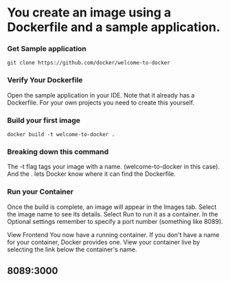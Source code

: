 # You create an image using a Dockerfile and a sample application.

### Get Sample application
```
git clone https://github.com/docker/welcome-to-docker
```
### Verify Your Dockerfile 
Open the sample application in your IDE. Note that it already has a Dockerfile. For your own projects you need to create this yourself.

### Build your first image 
```
docker build -t welcome-to-docker .
```
### Breaking down this command
The -t flag tags your image with a name. (welcome-to-docker in this case). And the . lets Docker know where it can find the Dockerfile.

### Run your Container
Once the build is complete, an image will appear in the Images tab. Select the image name to see its details. 
Select Run to run it as a container. In the Optional settings remember to specify a port number (something like 8089).

View Frontend
You now have a running container. If you don't have a name for your container, Docker provides one. View your container live by selecting the link below the container's name.
## 8089:3000

